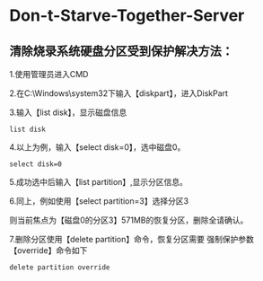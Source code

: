 # Don-t-Starve-Together-Server
## 清除烧录系统硬盘分区受到保护解决方法：  

1.使用管理员进入CMD

2.在C:\Windows\system32下输入【diskpart】，进入DiskPart  

3.输入【list disk】，显示磁盘信息

```list disk```

4.以上为例，输入【select disk=0】，选中磁盘0。

```select disk=0```

5.成功选中后输入【list partition】,显示分区信息。  


6.同上，例如使用【select partition=3】选择分区3  



则当前焦点为【磁盘0的分区3】571MB的恢复分区，删除全请确认。  

7.删除分区使用【delete partition】命令，恢复分区需要 强制保护参数【override】命令如下  

```delete partition override```
